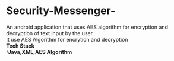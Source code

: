 # Security-Messenger-
An android application that uses AES algorithm for encryption and decryption of text input by the user<br>
It use AES Algorithm for encrytion and decryption<br>
<b>Tech Stack<br> :Java,XML,AES Algorithm
